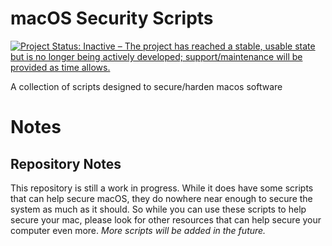# macOS Security Scripts

[![Project Status: Inactive – The project has reached a stable, usable state but is no longer being actively developed; support/maintenance will be provided as time allows.](https://www.repostatus.org/badges/latest/inactive.svg)](https://www.repostatus.org/#inactive)

A collection of scripts designed to secure/harden macos software

# Notes

## Repository Notes

This repository is still a work in progress. While it does have some scripts that can help secure macOS, they do nowhere near enough to secure the system as much as it should. So while you can use these scripts to help secure your mac, please look for other resources that can help secure your computer even more.
*More scripts will be added in the future.*
